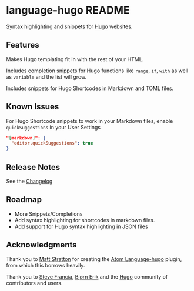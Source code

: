 # language-hugo README

Syntax highlighting and snippets for [Hugo](https://gohugo.io/) websites.

## Features

Makes Hugo templating fit in with the rest of your HTML.

Includes completion snippets for Hugo functions like `range`, `if`, `with` as well as `variable` and the list will grow.

Includes snippets for Hugo Shortcodes in Markdown and TOML files.

## Known Issues

For Hugo Shortcode snippets to work in your Markdown files, enable `quickSuggestions` in your User Settings

```json
"[markdown]": {
  "editor.quickSuggestions": true
}
```

## Release Notes

See the [Changelog](https://github.com/budparr/language-hugo-vscode/blob/master/CHANGELOG.md)

## Roadmap

- More Snippets/Completions
- Add syntax highlighting for shortcodes in markdown files.
- Add support for Hugo syntax highlighting in JSON files

## Acknowledgments

Thank you to [Matt Stratton](https://github.com/mattstratton/) for creating the [Atom Language-hugo](https://github.com/mattstratton/language-hugo) plugin, from which this borrows heavily.

Thank you to [Steve Francia](https://github.com/spf13/), [Bjørn Erik](https://github.com/bep) and the [Hugo](https://gohugo.io/) community of contributors and users.
